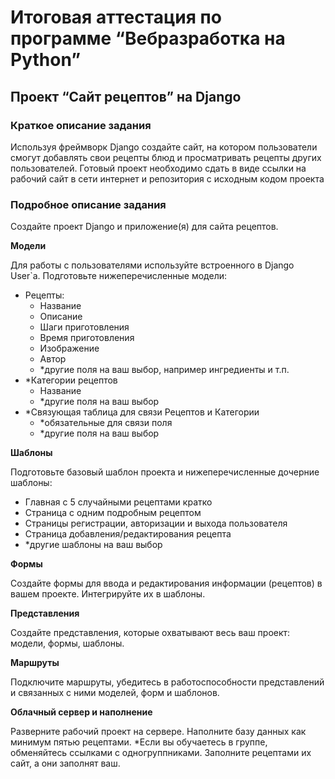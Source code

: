 # Итоговая аттестация по программе “Вебразработка на Python”

## Проект “Сайт рецептов” на Django

### Краткое описание задания

Используя фреймворк Django создайте сайт, на котором пользователи смогут добавлять свои рецепты блюд и просматривать
рецепты других пользователей. Готовый проект необходимо сдать в виде ссылки на рабочий сайт в сети интернет и
репозитория с исходным кодом проекта

### Подробное описание задания

Создайте проект Django и приложение(я) для сайта рецептов.

**Модели**

Для работы с пользователями используйте встроенного в Django User`a.
Подготовьте нижеперечисленные модели:

* Рецепты:
    * Название
    * Описание
    * Шаги приготовления
    * Время приготовления
    * Изображение
    * Автор
    * *другие поля на ваш выбор, например ингредиенты и т.п.
* *Категории рецептов
    * Название
    * *другие поля на ваш выбор
* *Связующая таблица для связи Рецептов и Категории
    * *обязательные для связи поля
    * *другие поля на ваш выбор

**Шаблоны**

Подготовьте базовый шаблон проекта и нижеперечисленные дочерние шаблоны:

* Главная с 5 случайными рецептами кратко
* Страница с одним подробным рецептом
* Страницы регистрации, авторизации и выхода пользователя
* Страница добавления/редактирования рецепта
* *другие шаблоны на ваш выбор

**Формы**

Создайте формы для ввода и редактирования информации (рецептов) в вашем проекте. Интегрируйте их в шаблоны.

**Представления**

Создайте представления, которые охватывают весь ваш проект: модели, формы, шаблоны.

**Маршруты**

Подключите маршруты, убедитесь в работоспособности представлений и связанных с ними моделей, форм и шаблонов.

**Облачный сервер и наполнение**

Разверните рабочий проект на сервере. Наполните базу данных как минимум пятью рецептами.
*Если вы обучаетесь в группе, обменяйтесь ссылками с одногруппниками. Заполните рецептами их сайт, а они заполнят ваш.